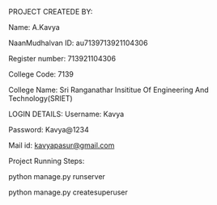 PROJECT CREATEDE BY:

Name: A.Kavya

NaanMudhalvan ID: au7139713921104306

Register number: 713921104306

College Code: 7139

College Name: Sri Ranganathar Insititue Of Engineering And Technology(SRIET)

LOGIN DETAILS: Username: Kavya

Password: Kavya@1234

Mail id: kavyapasur@gmail.com

Project Running Steps:

python manage.py runserver

python manage.py createsuperuser
